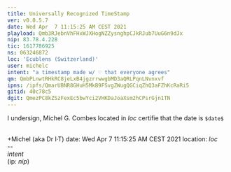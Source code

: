 ```yaml
---
title: Universally Recognized TimeStamp
ver: v0.0.5.7
date: Wed Apr  7 11:15:25 AM CEST 2021
playload: Qmb3RJebnVhFHxWJXHogNZZysnghpCJkRJub7UuG6n9dJx
nip: 83.78.4.228
tic: 1617786925
ns: 063246872
loc: 'Ecublens (Switzerland)'
user: michelc
intent: "a timestamp made w/ ♡ that everyone agrees"
qm: QmbPLnwtRHkRC8jeLxB4jgzrrwwgbMD3aQRLPqnLNvnxvf
ipns: /ipfs/QmarUBNR8GHuH5MkB9FSvgZWugQGCiqZhQ3aFZhKcRaRi5
gitid: 40c78c5
dgit: QmezPC8kZSzFexEc5bwYci2VHKDaJoaXsm2hCPsrGjn1TN
---
```


I undersign, Michel G. Combes located in $loc$
certifie that the date is ``$date$``

<br>+Michel (aka Dr I·T)
date: Wed Apr  7 11:15:25 AM CEST 2021
location: $loc$
<br>--&nbsp;<br>
$intent$
<br>(ip: $nip$)
